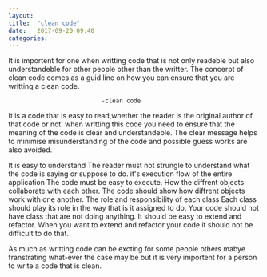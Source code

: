 ```yaml
---
layout: 
title:  "clean code"
date:   2017-09-20 09:40
categories: 
---
```

It is importent for one when writting code that is not only readeble but also understandeble for other people other than the writter.
The concerpt of clean code comes as a guid line on how you can ensure that you are writting a clean code.


                              -clean code
 It is a code that is easy to read,whether the reader is the original author of that code or not.
 when writting this code you need to ensure that the meaning of the code is clear and understandeble.
 The clear message helps to minimise misunderstanding of the code and possible guess works are also avoided.

  It is easy to understand 
    The reader must not strungle to understand what the code is saying or suppose to do.
 it's execution flow of the entire application
    The code must be easy to execute.
 How the diffrent objects collaborate with each other.
  The code should show how diffrent objects work with one another.
 The role and responsibility of each class
 Each class should play its role in the way that is it assigned to do.
 Your code should not have class that are not doing anything.
 It should be easy to extend and refactor.
When you want to extend and refactor your code it should not be difficult to do that.


As much as writting code can be excting for some people others mabye franstrating what-ever the case may be but it is very importent for a person to write a code that is clean.